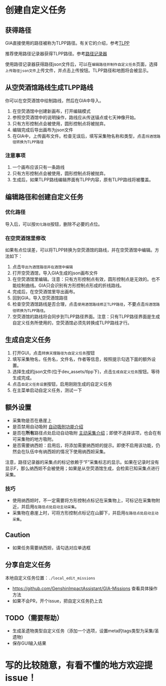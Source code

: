 # 创建自定义任务

## 获得路径

GIA直接使用的路径被称为TLPP路径。有关它的介绍，参考[TLPP](./dev/TianLiPositioningPath.md)

推荐使用路径记录器获得TLPP路径。参考[路径记录器](./record_path.md)

使用路径记录器获得路径json文件后，可以在`编辑路径并制作自定义任务`页面，选择`上传路径json文件`上传文件，并点击上传按钮。TLPP路径和地图将会被显示。

## 从空荧酒馆路线生成TLPP路线

你可以在空荧酒馆中绘制路线，然后在GIA中导入。

1. 在空荧酒馆中创建新画布，打开编辑模式
2. 参照空荧酒馆中的说明操作，路线应从传送锚点或七天神像开始。
3. 只有方形控制点会被使用，圆形控制点将被抛弃。
4. 编辑完成后导出画布为json文件
5. 在GIA中，上传画布文件。检查无误后，填写采集物名称和类型，点击`将酒馆路径转换为TLPP路径`

### 注意事项

1. 一个画布应该只有一条路线
2. 只有方形控制点会被使用，圆形控制点将被抛弃。
3. 生成后，如果TLPP路线编辑界面有TLPP内容，原有TLPP路线将被覆盖。

## 编辑路径和创建自定义任务

### 优化路径

导入后，可以按`优化路径`按钮，删除不必要的点位。

### 在空荧酒馆里修改

如果有点位误差，可以将TLPP转换为空荧酒馆的路线，并在空荧酒馆中编辑。方法如下：

1. 点击`导出为酒馆路径并在酒馆中编辑`
2. 打开空荧酒馆，导入GIA生成的json画布文件
3. 在空荧酒馆里编辑。注意：只有方形控制点有效，圆形控制点是无效的。也不能绘制曲线。GIA只会识别有方形控制点形成的折线路线。
4. 完成后，在空荧酒馆里导出画布。
5. 回到GIA，导入空荧酒馆路径
6. 检查空荧酒馆路线是否合理，点击`使用酒馆路线修正TLPP路径`，不要点击`将酒馆路径转换为TLPP路径`。
7. 空荧酒馆的路线将会同步到TLPP路径界面。注意：只有TLPP路径界面是生成自定义任务所使用的，空荧酒馆必须先转换成TLPP路线才行。

## 生成自定义任务

1. 打开GUI，点击`转换天理路径为自定义任务`按钮
2. 填写采集物名，任务名，文件名，作者等信息，按照提示勾选下面的额外设置。
3. 选择生成的json文件(位于dev_assets/tlpp下)，点击`生成自定义任务`按钮。等待生成完成。
4. 点击`自定义任务设置`按钮，启用刚刚生成的自定义任务
5. 在主菜单启动自定义任务，测试一下

## 额外设置

- 采集物是否在悬崖上
- 是否禁用自动吸附 [自动吸附功能介绍](../zh_CN/dev/TianLiCopilot.md)
- 是否在**所有**路径点处启动自动吸附 [主动采集介绍](../zh_CN/dev/TianLiCopilot.md)；即使不选择该项，也会在有可采集物的地方吸附。
- 是否需要纳西妲：启用后，将添加需要纳西妲的提示。即使不启用该功能，仍然会在队伍中有纳西妲的情况下使用纳西妲采集。

注意，路径记录器的采集点的标记依赖于“F”采集标志的显示。如果在记录时没有显示F，那么纳西妲不会被使用；如果是从空荧酒馆生成，会检索已知采集点进行采集。

### 技巧

- 使用纳西妲时，不一定需要将方形控制点标记在采集物上，可标记在采集物附近，并启用`在路径点处启动主动采集`。
- 采集物在悬崖上时，可将方形控制点标记在山脚下，并启用`在路径点处启动主动采集`。

## Caution

- 如果任务需要纳西妲，请勾选对应单选框

## 分享自定义任务

本地自定义任务位置：`./local_edit_missions`

- https://github.com/GenshinImpactAssistant/GIA-Missions 查看具体操作方法
- 如果不会PR，开个issue，把自定义任务扔上去

## TODO（需要帮助）

- 生成圣遗物类型自定义任务（添加一个选项，设置meta的tags类型为采集/圣遗物）
- 保存GUI输入结果

# 写的比较随意，有看不懂的地方欢迎提issue！
